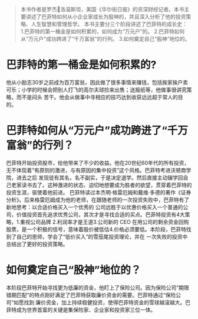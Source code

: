 > 本书作者是罗杰洛温斯坦，美国《华尔街日报》的资深财经记者。本书主要讲述了巴菲特如何从小企业家成长为股神的，并且深入分析了他的投资策略、人生智慧和管理哲学。
  本书主要分三个阶段讲述了巴菲特的成长史： 1.巴菲特的第一桶金是如何积累的，如何成为“万元户”的。 2.巴菲特如何从“万元户”成功跨进了“千万富翁”的行列。 
  3.如何奠定自己“股神”地位的。

# 巴菲特的第一桶金是如何积累的?
他从小励志30岁之前成为百万富翁，因此做了很多事情来赚钱，包括挨家挨户卖可乐；小学的时候会把别人打飞的高尔夫球捡来出售；送报纸等，他做事很讲究策略，而不是闷头
苦干。他会从做事中寻相应的技巧达到收获远远超于常人的目的。

# 巴菲特如何从“万元户”成功跨进了“千万富翁”的行列？
巴菲特开始投资股市，给他带来了不少的收益。他在20世纪60年代的所有投资，无不体现着“有原则的激进，与有原因的集中投资”这个风格。巴菲特考进沃顿商学院，进去之后
发现徒有其名，名不副实，于是决定退学。然后直接主动辍学回自己老家读书去了。这种激进的状态、迫切地想要成为胜者的欲望，贯穿着巴菲特的投资生涯，驱使着他前进。
巴菲特读过本杰明·格雷厄姆和戴维·多德的著作《证券分析》。后来格雷厄姆成为他的老师，在跟随老师的一次投资失败中，巴菲特有了新地思考：以合适价格买入一个优秀的
公司远胜于以优惠价格买入一个普通的公司，价值投资首先追求优秀公司，其次才是寻找合适的买点。巴菲特投资有4大策略，1.重视公司品牌 2.利润率才是王道3.公司新的
CEO 在用公司的剩余资金回购股票，是一个积极的信号，意味着股价被低估4.价格必须要低。本阶段，巴菲特找到了自己的恩师，学会了“低价买入”的雪茄尾投资理论，并在
一次失败的投资中总结出了更好的投资策略。

# 如何奠定自己“股神”地位的？
本阶段巴菲特开始寻找更为低廉的资金，他盯上了保险公司。因为保险公司“期限错期匹配”的特点刚好满足了巴菲特获取廉价资金的需要。巴菲特通过“保险公司”如愿找到
廉价资金，加上持续稳健投资，使得巴菲特资金的雪球越滚越大。巴菲特成为世界首富的关键是集保险家、企业家和投资家三位一体。


